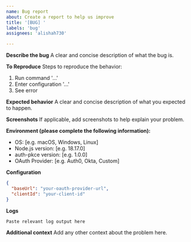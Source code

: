 ```yaml
---
name: Bug report
about: Create a report to help us improve
title: '[BUG] '
labels: 'bug'
assignees: 'alishah730'

---
```


**Describe the bug**
A clear and concise description of what the bug is.

**To Reproduce**
Steps to reproduce the behavior:
1. Run command '...'
2. Enter configuration '...'
3. See error

**Expected behavior**
A clear and concise description of what you expected to happen.

**Screenshots**
If applicable, add screenshots to help explain your problem.

**Environment (please complete the following information):**
 - OS: [e.g. macOS, Windows, Linux]
 - Node.js version: [e.g. 18.17.0]
 - auth-pkce version: [e.g. 1.0.0]
 - OAuth Provider: [e.g. Auth0, Okta, Custom]

**Configuration**
```json
{
  "baseUrl": "your-oauth-provider-url",
  "clientId": "your-client-id"
}
```

**Logs**
```
Paste relevant log output here
```

**Additional context**
Add any other context about the problem here.
